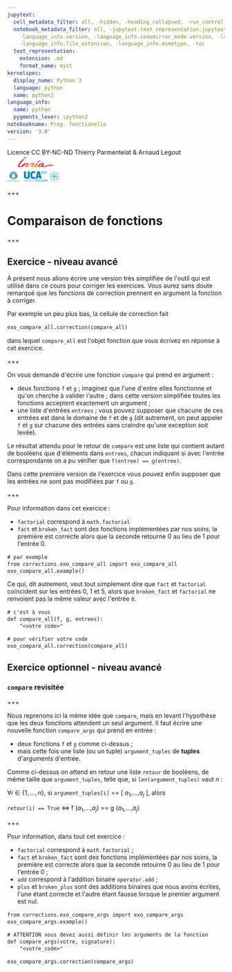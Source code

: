 ```yaml
---
jupytext:
  cell_metadata_filter: all, -hidden, -heading_collapsed, -run_control, -trusted
  notebook_metadata_filter: all, -jupytext.text_representation.jupytext_version, -jupytext.text_representation.format_version,
    -language_info.version, -language_info.codemirror_mode.version, -language_info.codemirror_mode,
    -language_info.file_extension, -language_info.mimetype, -toc
  text_representation:
    extension: .md
    format_name: myst
kernelspec:
  display_name: Python 3
  language: python
  name: python3
language_info:
  name: python
  pygments_lexer: ipython3
notebookname: Prog. fonctionelle
version: '3.0'
---
```


<div class="licence">
<span>Licence CC BY-NC-ND</span>
<span>Thierry Parmentelat &amp; Arnaud Legout</span>
<span><img src="media/both-logos-small-alpha.png" /></span>
</div>

+++

# Comparaison de fonctions

+++

## Exercice - niveau avancé

À présent nous allons écrire une version très simplifiée de l'outil qui est utilisé dans ce cours pour corriger les exercices. Vous aurez sans doute remarqué que les fonctions de correction prennent en argument la fonction à corriger.

Par exemple un peu plus bas, la cellule de correction fait

```python
exo_compare_all.correction(compare_all)
```

dans lequel `compare_all` est l'objet fonction que vous écrivez en réponse à cet exercice.

+++

On vous demande d'écrire une fonction `compare` qui prend en argument :

 * deux fonctions `f` et `g` ; imaginez que l'une d'entre elles fonctionne et qu'on cherche à valider l'autre ; dans cette version simplifiée toutes les fonctions acceptent exactement un argument ;
 * une liste d'entrées `entrees` ; vous pouvez supposer que chacune de ces entrées est dans le domaine de `f` et de `g` (dit autrement, on peut appeler `f` et `g` sur chacune des entrées sans craindre qu'une exception soit levée).

Le résultat attendu pour le retour de `compare` est une liste qui contient autant de booléens que d'éléments dans `entrees`, chacun indiquant si avec l'entrée correspondante on a pu vérifier que `f(entree) == g(entree)`.

Dans cette première version de l'exercice vous pouvez enfin supposer que les entrées ne sont pas modifiées par `f` ou `g`.

+++

Pour information dans cet exercice :

 * `factorial` correspond à `math.factorial`
 * `fact` et `broken_fact` sont des fonctions implémentées par nos soins, la première est correcte alors que la seconde retourne 0 au lieu de 1 pour l'entrée 0.

```{code-cell} ipython3
# par exemple
from corrections.exo_compare_all import exo_compare_all
exo_compare_all.example()
```

Ce qui, dit autrement, veut tout simplement dire que `fact` et `factorial` coïncident sur les entrées 0, 1 et 5, alors que `broken_fact` et `factorial` ne renvoient pas la même valeur avec l'entrée `0`.

```{code-cell} ipython3
# c'est à vous
def compare_all(f, g, entrees):
    "<votre code>"
```

```{code-cell} ipython3
# pour vérifier votre code
exo_compare_all.correction(compare_all)
```

## Exercice optionnel - niveau avancé

### `compare` revisitée

+++

Nous reprenons ici la même idée que `compare`, mais en levant l'hypothèse que les deux fonctions attendent un seul argument. Il faut écrire une nouvelle fonction `compare_args` qui prend en entrée :

 * deux fonctions `f` et `g` comme ci-dessus ;
 * mais cette fois une liste (ou un tuple) `argument_tuples` de **tuples** d'arguments d'entrée.
 
Comme ci-dessus on attend en retour une liste `retour` de booléens, de même taille que `argument_tuples`, telle que, si `len(argument_tuples)` vaut $n$ :
 
$\forall i \in \{1,...,n\}$, si `argument_tuples[i]` == [ $a_1$,...,$a_j$ ], alors

`retour(i) == True` $\Longleftrightarrow$  f ($a_1$,...,$a_j$) == g ($a_1$,...,$a_j$)

+++

Pour information, dans tout cet exercice :

 * `factorial` correspond à `math.factorial` ;
 * `fact` et `broken_fact` sont des fonctions implémentées par nos soins, la première est correcte alors que la seconde retourne 0 au lieu de 1 pour l'entrée 0 ;
 * `add` correspond à l'addition binaire `operator.add` ;
 * `plus` et `broken_plus` sont des additions binaires que nous avons écrites, l'une étant correcte et l'autre étant fausse lorsque le premier argument est nul.

```{code-cell} ipython3
from corrections.exo_compare_args import exo_compare_args
exo_compare_args.example()
```

```{code-cell} ipython3
# ATTENTION vous devez aussi définir les arguments de la fonction
def compare_args(votre, signature):
    "<votre_code>"
```

```{code-cell} ipython3
exo_compare_args.correction(compare_args)
```

